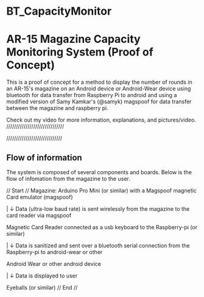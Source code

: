 # BT_CapacityMonitor

AR-15 Magazine Capacity Monitoring System (Proof of Concept)
==============

This is a proof of concept for a method to display the number of rounds in an AR-15's magazine on an Android device or Android-Wear device using bluetooth for data transfer from Raspberry Pi to android and using a modified version of Samy Kamkar's (@samyk) magspoof for data transfer between the magazine and raspberry pi.

Check out my video for more information, explanations, and pictures/video.
//////////////////////////////

/////////////////////////////

Flow of information
--------------
The system is composed of several components and boards.
Below is the flow of infomation from the magazine to the user.

 // Start //
Magazine: Arduino Pro Mini (or similar) with a Magspoof magnetic Card emulator (magspoof)

|
↓         Data (ultra-low baud rate) is sent wirelessly from the magazine to the card reader via magspoof
                
Magnetic Card Reader connected as a usb keyboard to the Raspberry-pi (or similar)

|
↓         Data is sanitized and sent over a bluetooth serial connection from the Raspberry-pi to android-wear or other
                
Android Wear or other android device 

|
↓         Data is displayed to user
                
Eyeballs (or similar)
//  End //
